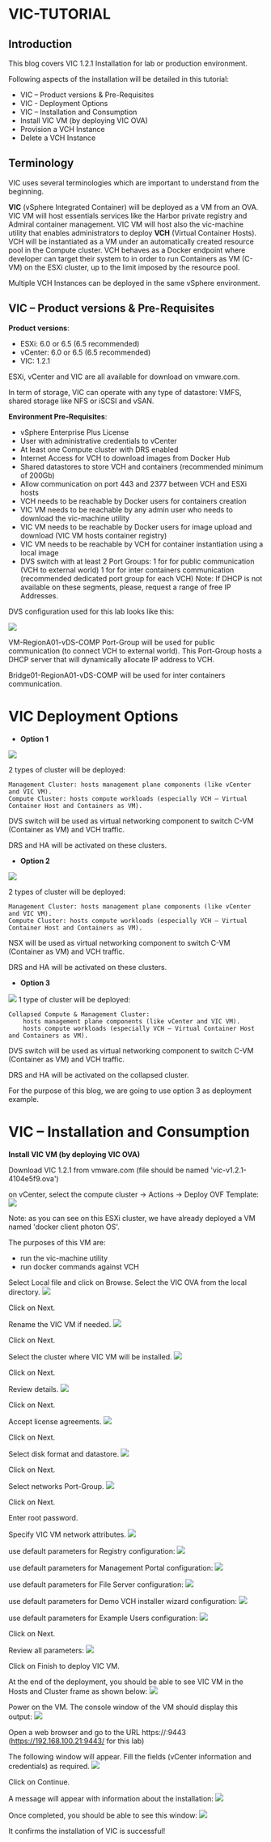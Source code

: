 # VIC-TUTORIAL



## Introduction

 

This blog covers VIC 1.2.1 Installation for lab or production environment.

Following aspects of the installation will be detailed in this tutorial:

* VIC – Product versions & Pre-Requisites
* VIC - Deployment Options
* VIC – Installation and Consumption
* Install VIC VM (by deploying VIC OVA)
* Provision a VCH Instance
* Delete a VCH Instance

 

## Terminology


VIC uses several terminologies which are important to understand from the beginning.

**VIC** (vSphere Integrated Container) will be deployed as a VM from an OVA.
VIC VM will host essentials services like the Harbor private registry and Admiral container management.
VIC VM will host also the vic-machine utility that enables administrators to deploy **VCH** (Virtual Container Hosts).
VCH will be instantiated as a VM under an automatically created resource pool in the Compute cluster.
VCH behaves as a Docker endpoint where developer can target their system to in order to run Containers as VM (C-VM) on the ESXi cluster, up to the limit imposed by the resource pool.

Multiple VCH Instances can be deployed in the same vSphere environment.

 

## VIC – Product versions & Pre-Requisites

 

__Product versions__:

* ESXi: 6.0 or 6.5 (6.5 recommended)
* vCenter: 6.0 or 6.5 (6.5 recommended)
* VIC: 1.2.1

ESXi, vCenter and VIC are all available for download on vmware.com.

In term of storage, VIC can operate with any type of datastore: VMFS, shared storage like NFS or iSCSI and vSAN.

 

 

__Environment Pre-Requisites__:

* vSphere Enterprise Plus License
* User with administrative credentials to vCenter
* At least one Compute cluster with DRS enabled
* Internet Access for VCH to download images from Docker Hub
* Shared datastores to store VCH and containers (recommended minimum of 200Gb)
* Allow communication on port 443 and 2377 between VCH and ESXi hosts
* VCH needs to be reachable by Docker users for containers creation
* VIC VM needs to be reachable by any admin user who needs to download the vic-machine utility
* VIC VM needs to be reachable by Docker users for image upload and download (VIC VM hosts container registry)
* VIC VM needs to be reachable by VCH for container instantiation using a local image
* DVS switch with at least 2 Port Groups:
        1 for for public communication (VCH to external world)
        1 for for inter containers communication (recommended dedicated port group for each VCH)
        Note: If DHCP is not available on these segments, please, request a range of free IP Addresses.

 

DVS configuration used for this lab looks like this:

![](images/image1.png)


VM-RegionA01-vDS-COMP Port-Group will be used for public communication (to connect VCH to external world). This Port-Group hosts a DHCP server that will dynamically allocate IP address to VCH.

Bridge01-RegionA01-vDS-COMP will be used for inter containers communication.


# VIC  Deployment Options



 * __Option 1__
 
 ![](images/image2.png)
 
 2 types of cluster will be deployed:

    Management Cluster: hosts management plane components (like vCenter and VIC VM).
    Compute Cluster: hosts compute workloads (especially VCH – Virtual Container Host and Containers as VM).

DVS switch will be used as virtual networking component to switch C-VM (Container as VM) and VCH traffic.

DRS and HA will be activated on these clusters.



* __Option 2__

 ![](images/image3.png)
 
 2 types of cluster will be deployed:

    Management Cluster: hosts management plane components (like vCenter and VIC VM).
    Compute Cluster: hosts compute workloads (especially VCH – Virtual Container Host and Containers as VM).

NSX will be used as virtual networking component to switch C-VM (Container as VM) and VCH traffic.

DRS and HA will be activated on these clusters.



* __Option 3__

 ![](images/image4.png)
 1 type of cluster will be deployed:

    Collapsed Compute & Management Cluster:
        hosts management plane components (like vCenter and VIC VM).
        hosts compute workloads (especially VCH – Virtual Container Host and Containers as VM).

DVS switch will be used as virtual networking component to switch C-VM (Container as VM) and VCH traffic.

DRS and HA will be activated on the collapsed cluster.

 

For the purpose of this blog, we are going to use option 3 as deployment example.



# VIC – Installation and Consumption


__Install VIC VM (by deploying VIC OVA)__

 

Download VIC 1.2.1 from vmware.com (file should be named 'vic-v1.2.1-4104e5f9.ova')

on vCenter, select the compute cluster → Actions → Deploy OVF Template:
 ![](images/image5.png)
 
Note: as you can see on this ESXi cluster, we have already deployed a VM named 'docker client photon OS'.

The purposes of this VM are:

* run the vic-machine utility
* run docker commands against VCH

 

Select Local file and click on Browse. Select the VIC OVA from the local directory.
 ![](images/image6.png)
 
 Click on Next.

 

Rename the VIC VM if needed.
 ![](images/image7.png)
 
 Click on Next.

 

Select the cluster where VIC VM will be installed.
 ![](images/image8.png)
 
 
 Click on Next.

 

Review details.
![](images/image9.png)

Click on Next.

 

Accept license agreements.
![](images/image10.png)


Click on Next.

 

Select disk format and datastore.
![](images/image11.png)

Click on Next.

 

Select networks Port-Group.
![](images/image12.png)


Click on Next.

 

Enter root password.

Specify VIC VM network attributes.
![](images/image13.png)


use default parameters for Registry configuration:
![](images/image14.png)


use default parameters for Management Portal configuration:
![](images/image15.png)


use default parameters for File Server configuration:
![](images/image16.png)


use default parameters for Demo VCH installer wizard configuration:
![](images/image17.png)


use default parameters for Example Users configuration:
![](images/image18.png)


Click on Next.

 

Review all parameters:
![](images/image19.png)


Click on Finish to deploy VIC VM.

 

 

At the end of the deployment, you should be able to see VIC VM in the Hosts and Cluster frame as shown below:
![](images/image20.png)


Power on the VM. The console window of the VM should display this output:
![](images/image21.png)


Open a web browser and go to the URL https://<VIC VM IP>:9443 (https://192.168.100.21:9443/ for this lab)

 

The following window will appear. Fill the fields (vCenter information and credentials) as required.
![](images/image22.png)


Click on Continue.

 

A message will appear with information about the installation:
![](images/image23.png)


Once completed, you should be able to see this window:
![](images/image24.png)

It confirms the installation of VIC is successful!




